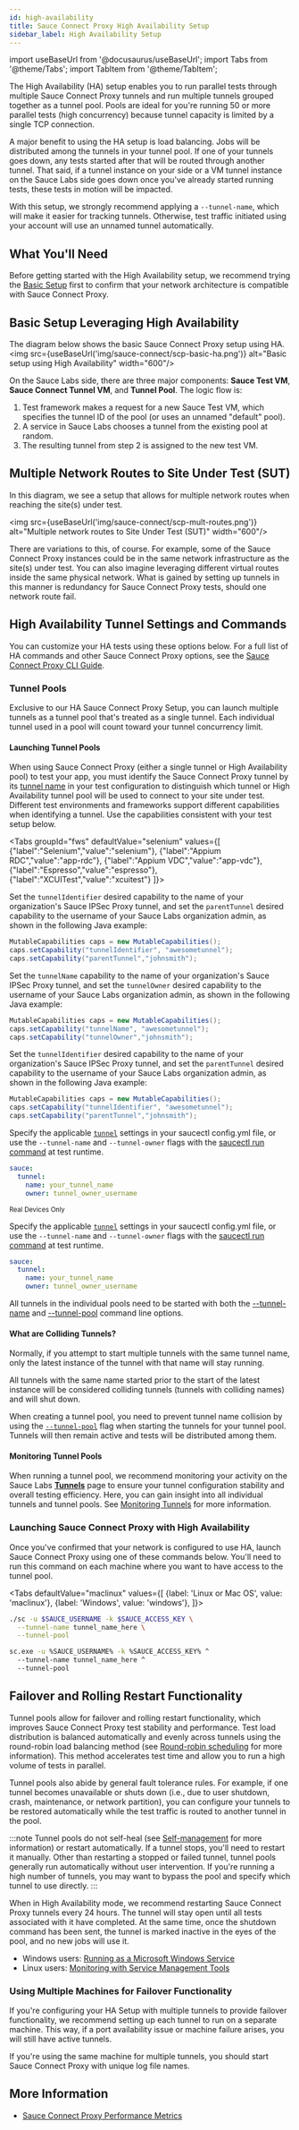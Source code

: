 ```yaml
---
id: high-availability
title: Sauce Connect Proxy High Availability Setup
sidebar_label: High Availability Setup
---
```

import useBaseUrl from '@docusaurus/useBaseUrl';
import Tabs from '@theme/Tabs';
import TabItem from '@theme/TabItem';


The High Availability (HA) setup enables you to run parallel tests through multiple Sauce Connect Proxy tunnels and run multiple tunnels grouped together as a tunnel pool. Pools are ideal for you're running 50 or more parallel tests (high concurrency) because tunnel capacity is limited by a single TCP connection.

A major benefit to using the HA setup is load balancing. Jobs will be distributed among the tunnels in your tunnel pool. If one of your tunnels goes down, any tests started after that will be routed through another tunnel. That said, if a tunnel instance on your side or a VM tunnel instance on the Sauce Labs side goes down once you've already started running tests, these tests in motion will be impacted.

With this setup, we strongly recommend applying a `--tunnel-name`, which will make it easier for tracking tunnels. Otherwise, test traffic initiated using your account will use an unnamed tunnel automatically.  


## What You'll Need

Before getting started with the High Availability setup, we recommend trying the [Basic Setup](/secure-connections/sauce-connect/setup-configuration/basic-setup) first to confirm that your network architecture is compatible with Sauce Connect Proxy.


## Basic Setup Leveraging High Availability
The diagram below shows the basic Sauce Connect Proxy setup using HA.<br/><img src={useBaseUrl('img/sauce-connect/scp-basic-ha.png')} alt="Basic setup using High Availability" width="600"/>

On the Sauce Labs side, there are three major components: **Sauce Test VM**, **Sauce Connect Tunnel VM**, and **Tunnel Pool**. The logic flow is:

1. Test framework makes a request for a new Sauce Test VM, which specifies the tunnel ID of the pool (or uses an unnamed "default" pool).
2. A service in Sauce Labs chooses a tunnel from the existing pool at random.
3. The resulting tunnel from step 2 is assigned to the new test VM.


## Multiple Network Routes to Site Under Test (SUT)
In this diagram, we see a setup that allows for multiple network routes when reaching the site(s) under test.

<img src={useBaseUrl('img/sauce-connect/scp-mult-routes.png')} alt="Multiple network routes to Site Under Test (SUT)" width="600"/>

There are variations to this, of course. For example, some of the Sauce Connect Proxy instances could be in the same network infrastructure as the site(s) under test. You can also imagine leveraging different virtual routes inside the same physical network. What is gained by setting up tunnels in this manner is redundancy for Sauce Connect Proxy tests, should one network route fail.

## High Availability Tunnel Settings and Commands
You can customize your HA tests using these options below. For a full list of HA commands and other Sauce Connect Proxy options, see the [Sauce Connect Proxy CLI Guide](/dev/cli/sauce-connect-proxy).

### Tunnel Pools
Exclusive to our HA Sauce Connect Proxy Setup, you can launch multiple tunnels as a tunnel pool that's treated as a single tunnel. Each individual tunnel used in a pool will count toward your tunnel concurrency limit.

#### Launching Tunnel Pools

When using Sauce Connect Proxy (either a single tunnel or High Availability pool) to test your app, you must identify the Sauce Connect Proxy tunnel by its [tunnel name](/secure-connections/sauce-connect/setup-configuration/basic-setup#using-tunnel-names) in your test configuration to distinguish which tunnel or High Availability tunnel pool will be used to connect to your site under test. Different test environments and frameworks support different capabilities when identifying a tunnel. Use the capabilities consistent with your test setup below.

  <Tabs
      groupId="fws"
      defaultValue="selenium"
      values={[
        {"label":"Selenium","value":"selenium"},
        {"label":"Appium RDC","value":"app-rdc"},
        {"label":"Appium VDC","value":"app-vdc"},
        {"label":"Espresso","value":"espresso"},
        {"label":"XCUITest","value":"xcuitest"}
      ]}>
  <TabItem value="selenium">

  Set the `tunnelIdentifier` desired capability to the name of your organization's Sauce IPSec Proxy tunnel, and set the `parentTunnel` desired capability to the username of your Sauce Labs organization admin, as shown in the following Java example:

  ```java
  MutableCapabilities caps = new MutableCapabilities();
  caps.setCapability("tunnelIdentifier", "awesometunnel");
  caps.setCapability("parentTunnel","johnsmith");
  ```
  </TabItem>
  <TabItem value="app-rdc">

  Set the `tunnelName` capability to the name of your organization's Sauce IPSec Proxy tunnel, and set the `tunnelOwner` desired capability to the username of your Sauce Labs organization admin, as shown in the following Java example:

  ```java
  MutableCapabilities caps = new MutableCapabilities();
  caps.setCapability("tunnelName", "awesometunnel");
  caps.setCapability("tunnelOwner","johnsmith");
  ```
  </TabItem>
  <TabItem value="app-vdc">

  Set the `tunnelIdentifier` desired capability to the name of your organization's Sauce IPSec Proxy tunnel, and set the `parentTunnel` desired capability to the username of your Sauce Labs organization admin, as shown in the following Java example:

  ```java
  MutableCapabilities caps = new MutableCapabilities();
  caps.setCapability("tunnelIdentifier", "awesometunnel");
  caps.setCapability("parentTunnel","johnsmith");
  ```
  </TabItem>
  <TabItem value="espresso">

  Specify the applicable [`tunnel`](/testrunner-toolkit/configuration/espresso/#tunnel) settings in your saucectl config.yml file, or use the `--tunnel-name` and `--tunnel-owner` flags with the [saucectl run command](/testrunner-toolkit/saucectl/#-saucectl-run-flags) at test runtime.

  ```yaml
  sauce:
    tunnel:
      name: your_tunnel_name
      owner: tunnel_owner_username
  ```

  </TabItem>
  <TabItem value="xcuitest">

  <p><small><span className="sauceDBlue">Real Devices Only</span></small></p>

  Specify the applicable [`tunnel`](/testrunner-toolkit/configuration/xcuitest/#tunnel) settings in your saucectl config.yml file, or use the `--tunnel-name` and `--tunnel-owner` flags with the [saucectl run command](/testrunner-toolkit/saucectl/#-saucectl-run-flags) at test runtime.

  ```yaml
  sauce:
    tunnel:
      name: your_tunnel_name
      owner: tunnel_owner_username
  ```

  </TabItem>
  </Tabs>

All tunnels in the individual pools need to be started with both the [--tunnel-name](/dev/cli/sauce-connect-proxy#--tunnel-name-or---tunnel-identifier)
and [--tunnel-pool](/dev/cli/sauce-connect-proxy#--tunnel-pool-or---no-remove-colliding-tunnels) command line options.


#### What are Colliding Tunnels?
Normally, if you attempt to start multiple tunnels with the same tunnel name, only the latest instance of the tunnel with that name will stay running.

All tunnels with the same name started prior to the start of the latest instance will be considered colliding tunnels (tunnels with colliding names) and will shut down.

When creating a tunnel pool, you need to prevent tunnel name collision by using the [`--tunnel-pool`](/dev/cli/sauce-connect-proxy#--tunnel-pool) flag when starting the tunnels for your tunnel pool. Tunnels will then remain active and tests will be distributed among them.

#### Monitoring Tunnel Pools
When running a tunnel pool, we recommend monitoring your activity on the Sauce Labs [**Tunnels**](https://app.saucelabs.com/tunnels) page to ensure your tunnel configuration stability and overall testing efficiency. Here, you can gain insight into all individual tunnels and tunnel pools. See [Monitoring Tunnels](/secure-connections/sauce-connect/proxy-tunnels/#monitoring-tunnels) for more information.

### Launching Sauce Connect Proxy with High Availability
Once you've confirmed that your network is configured to use HA, launch Sauce Connect Proxy using one of these commands below. You'll need to run this command on each machine where you want to have access to the tunnel pool.

<Tabs
  defaultValue="maclinux"
  values={[
    {label: 'Linux or Mac OS', value: 'maclinux'},
    {label: 'Windows', value: 'windows'},
  ]}>

<TabItem value="maclinux">

```bash
./sc -u $SAUCE_USERNAME -k $SAUCE_ACCESS_KEY \
  --tunnel-name tunnel_name_here \
  --tunnel-pool
```

</TabItem>

<TabItem value="windows">

```bash
sc.exe -u %SAUCE_USERNAME% -k %SAUCE_ACCESS_KEY% ^
  --tunnel-name tunnel_name_here ^
  --tunnel-pool
```

</TabItem>
</Tabs>

## Failover and Rolling Restart Functionality
Tunnel pools allow for failover and rolling restart functionality, which improves Sauce Connect Proxy test stability and performance. Test load distribution is balanced automatically and evenly across tunnels using the round-robin load balancing method (see [Round-robin scheduling](https://en.wikipedia.org/wiki/Round-robin_scheduling) for more information). This method accelerates test time and allow you to run a high volume of tests in parallel.

Tunnel pools also abide by general fault tolerance rules. For example, if one tunnel becomes unavailable or shuts down (i.e., due to user shutdown, crash, maintenance, or network partition), you can configure your tunnels to be restored automatically while the test traffic is routed to another tunnel in the pool.

:::note
Tunnel pools do not self-heal (see [Self-management](https://en.wikipedia.org/wiki/Self-management_(computer_science)) for more information) or restart automatically. If a tunnel stops, you'll need to restart it manually. Other than restarting a stopped or failed tunnel, tunnel pools generally run automatically without user intervention. If you're running a high number of tunnels, you may want to bypass the pool and specify which tunnel to use directly.
:::

When in High Availability mode, we recommend restarting Sauce Connect Proxy tunnels every 24 hours. The tunnel will stay open until all tests associated with it have completed. At the same time, once the shutdown command has been sent, the tunnel is marked inactive in the eyes of the pool, and no new jobs will use it.

* Windows users: [Running as a Microsoft Windows Service](/secure-connections/sauce-connect/proxy-tunnels/#running-as-a-microsoft-windows-service)
* Linux users: [Monitoring with Service Management Tools](/secure-connections/sauce-connect/proxy-tunnels/#service-management-tools)

### Using Multiple Machines for Failover Functionality
If you're configuring your HA Setup with multiple tunnels to provide failover functionality, we recommend setting up each tunnel to run on a separate machine. This way, if a port availability issue or machine failure arises, you will still have active tunnels.

If you're using the same machine for multiple tunnels, you should start Sauce Connect Proxy with unique log file names.

## More Information
* [Sauce Connect Proxy Performance Metrics](/secure-connections/sauce-connect/proxy-tunnels/#performance-metrics)
